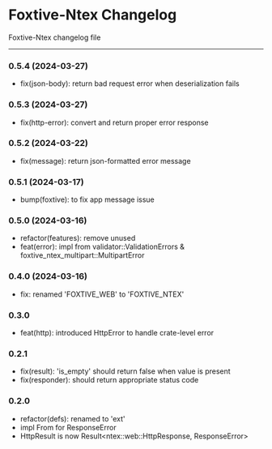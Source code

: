 # Foxtive-Ntex Changelog
Foxtive-Ntex changelog file 

------

### 0.5.4 (2024-03-27)
* fix(json-body): return bad request error when deserialization fails

### 0.5.3 (2024-03-27)
* fix(http-error): convert and return proper error response

### 0.5.2 (2024-03-22)
* fix(message): return json-formatted error message

### 0.5.1 (2024-03-17)
* bump(foxtive): to fix app message issue

### 0.5.0 (2024-03-16)
* refactor(features): remove unused
* feat(error): impl from validator::ValidationErrors & foxtive_ntex_multipart::MultipartError

### 0.4.0 (2024-03-16)
* fix: renamed 'FOXTIVE_WEB' to 'FOXTIVE_NTEX'

### 0.3.0
* feat(http): introduced HttpError to handle crate-level error

### 0.2.1
* fix(result): 'is_empty' should return false when value is present
* fix(responder): should return appropriate status code

### 0.2.0
* refactor(defs): renamed to 'ext'
* impl From<Error> for ResponseError
* HttpResult is now Result<ntex::web::HttpResponse, ResponseError>

